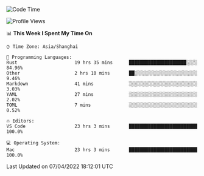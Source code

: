 <!--START_SECTION:waka-->
![Code Time](http://img.shields.io/badge/Code%20Time-1%2C211%20hrs%2024%20mins-blue)

![Profile Views](http://img.shields.io/badge/Profile%20Views-14-blue)

📊 **This Week I Spent My Time On** 

```text
⌚︎ Time Zone: Asia/Shanghai

💬 Programming Languages: 
Rust                     19 hrs 35 mins      █████████████████████░░░░   84.96% 
Other                    2 hrs 10 mins       ██░░░░░░░░░░░░░░░░░░░░░░░   9.46% 
Markdown                 41 mins             ░░░░░░░░░░░░░░░░░░░░░░░░░   3.03% 
YAML                     27 mins             ░░░░░░░░░░░░░░░░░░░░░░░░░   2.02% 
TOML                     7 mins              ░░░░░░░░░░░░░░░░░░░░░░░░░   0.52%

🔥 Editors: 
VS Code                  23 hrs 3 mins       █████████████████████████   100.0%

💻 Operating System: 
Mac                      23 hrs 3 mins       █████████████████████████   100.0%

```


 Last Updated on 07/04/2022 18:12:01 UTC
<!--END_SECTION:waka-->
